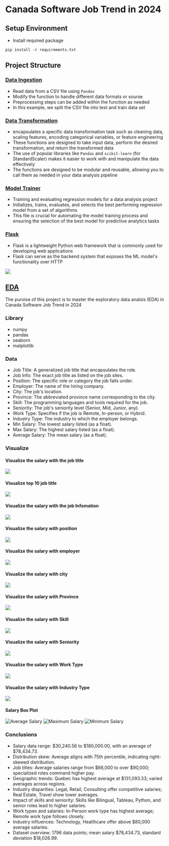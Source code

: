 # Canada Software Job Trend in 2024

## Setup Environment

- Install required package

`pip install -r requirements.txt`

## Project Structure

### [Data Ingestion](https://github.com/shadowdk3/canada_software_job_trend_in_2024/blob/master/src/components/data_ingestion.py)

- Read data from a CSV file using `Pandas`
- Modify the function to handle different data formats or sourse
- Preprocessing steps can be added within the function as needed
- In this example, we split the CSV file into test and train data set

### [Data Transformation](https://github.com/shadowdk3/canada_software_job_trend_in_2024/blob/master/src/components/data_transformation.py)

- encapsulates a specific data transformation task such as cleaning data, scaling features, encoding categorical variables, or feature engineering
- These functions are designed to take input data, perform the desired transformation, and return the transformed data
- The use of popular libraries like `Pandas` and `scikit-learn` (for StandardScaler) makes it easier to work with and manipulate the data effectively
- The functions are designed to be modular and reusable, allowing you to call them as needed in your data analysis pipeline

### [Model Trainer](https://github.com/shadowdk3/canada_software_job_trend_in_2024/blob/master/src/components/model_trainer.py)

- Training and evaluating regression models for a data analysis project
- Initializes, trains, evaluates, and selects the best performing regression model from a set of algorithms
- This file is crucial for automating the model training process and ensuring the selection of the best model for predictive analytics tasks

### [Flask](https://github.com/shadowdk3/canada_software_job_trend_in_2024/blob/master/app.py)

- Flask is a lightweight Python web framework that is commonly used for developing web applications
- Flask can serve as the backend system that exposes the ML model's functionality over HTTP

![](/ref/flask.png)

## [EDA](https://github.com/shadowdk3/canada_software_job_trend_in_2024/blob/master/notebook/EDA_Canada_Software_Job_Trend_2024.ipynb)

The puroise of this project is to master the exploratory data analsis (EDA) in Canada Software Job Trend in 2024

### Library

- numpy
- pandas
- seaborn
- matplotlib

### Data

- Job Title: A generalized job title that encapsulates the role.
- Job Info: The exact job title as listed on the job sites.
- Position: The specific role or category the job falls under.
- Employer: The name of the hiring company.
- City: The job's location.
- Province: The abbreviated province name corresponding to the city.
- Skill: The programming languages and tools required for the job.
- Seniority: The job's seniority level (Senior, Mid, Junior, any).
- Work Type: Specifies if the job is Remote, In-person, or Hybrid.
- Industry Type: The industry to which the employer belongs.
- Min Salary: The lowest salary listed (as a float).
- Max Salary: The highest salary listed (as a float).
- Average Salary: The mean salary (as a float).

### Visualize

#### Visualize the salary with the job title 

![](/ref/visualize_job_title.png)

#### Visualize top 10 job title 

![](/ref/top_10_job_title.png)

#### Visualize the salary with the job Infomation

![](/ref/top_10_job_info.png)

#### Visualize the salary with position

![](/ref/visualize_position.png)

#### Visualize the salary with employer

![](/ref/top_10_employer.png)

#### Visualize the salary with city

![](/ref/top_10_city.png)

#### Visualize the salary with Province

![](/ref/visualize_province.png)

#### Visualize the salary with Skill

![](/ref/top_10_skill.png)

#### Visualize the salary with Seniority

![](/ref/visualize_seniority.png)

#### Visualize the salary with Work Type

![](/ref/visualize_work_type.png)

#### Visualize the salary with Industry Type

![](/ref/visualize_industry_type.png)

#### Salary Box Plot

![Average Salary](/ref/boxplot_avg_salary.png)
![Maximum Salary](/ref/boxplot_max_salary.png)
![Minimum Salary](/ref/boxplot_min_salary.png)

### Conclusions

- Salary data range: $30,240.56 to $180,000.00, with an average of $78,434.73.
- Distribution skew: Average aligns with 75th percentile, indicating right-skewed distribution.
- Job titles: Average salaries range from $66,000 to over $90,000; specialized roles command higher pay.
- Geographic trends: Quebec has highest average at $131,093.33; varied averages across regions.
- Industry disparities: Legal, Retail, Consulting offer competitive salaries; Real Estate, Travel show lower averages.
- Impact of skills and seniority: Skills like Bilingual, Tableau, Python, and senior roles lead to higher salaries.
- Work types and salaries: In-Person work type has highest average; Remote work type follows closely.
- Industry influences: Technology, Healthcare offer above $80,000 average salaries.
- Dataset overview: 1796 data points; mean salary $78,434.73, standard deviation $18,026.99.